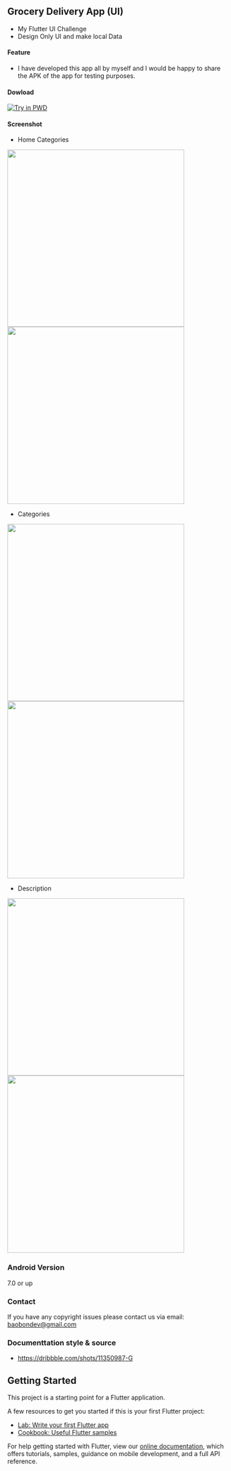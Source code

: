 ## Grocery Delivery App (UI)
* My Flutter UI Challenge
* Design Only UI and make local Data 
#### Feature
* I have developed this app all by myself and I would be happy to share the APK of the app for testing purposes.
#### Dowload
[![Try in PWD](https://i.pinimg.com/originals/01/d9/53/01d95329a419f52751f875daf9d0f1aa.png)](https://github.com/quocbao238/Grocery-Delivery-App/raw/master/APK/Grocery%20Delivery%20App.apk)
#### Screenshot

- Home Categories
 
<img src="https://raw.githubusercontent.com/quocbao238/Grocery-Delivery-App/master/screenshot/screen1.png" width="400"/> <img src="https://raw.githubusercontent.com/quocbao238/Grocery-Delivery-App/master/screenshot/screen2.png" width="400"/> 

 - Categories

<img src="https://raw.githubusercontent.com/quocbao238/Grocery-Delivery-App/master/screenshot/screen3.png" width="400"/> <img src="https://raw.githubusercontent.com/quocbao238/Grocery-Delivery-App/master/screenshot/screen4.png" width="400"/> 

- Description

<img src="https://raw.githubusercontent.com/quocbao238/Grocery-Delivery-App/master/screenshot/screen5.png" width="400"/> <img src="https://raw.githubusercontent.com/quocbao238/Grocery-Delivery-App/master/screenshot/screen6.png" width="400"/> 



### Android Version
7.0 or up

### Contact

If you have any copyright issues please contact us via email: baobondev@gmail.com

### Documenttation style & source
- https://dribbble.com/shots/11350987-G

## Getting Started

This project is a starting point for a Flutter application.

A few resources to get you started if this is your first Flutter project:

- [Lab: Write your first Flutter app](https://flutter.dev/docs/get-started/codelab)
- [Cookbook: Useful Flutter samples](https://flutter.dev/docs/cookbook)

For help getting started with Flutter, view our
[online documentation](https://flutter.dev/docs), which offers tutorials,
samples, guidance on mobile development, and a full API reference.
